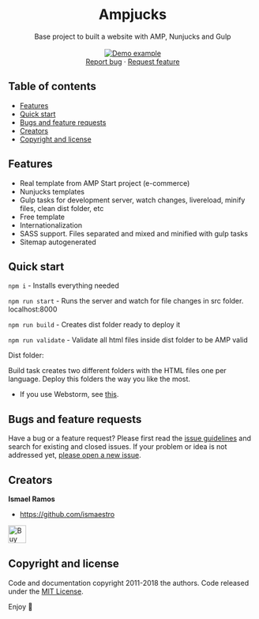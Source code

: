 <p align="center">
  <h1 align="center">Ampjucks</h1>

  <p align="center">
    Base project to built a website with AMP, Nunjucks and Gulp
  <br>
    <br>
    <a href="https://ismaestro.github.io/ampjucks">
      <img src="https://media.giphy.com/media/1ZmidYgwwXCs0oFpIK/giphy.gif" alt="Demo example"/>
    </a>
    <br>
    <a href="https://github.com/Ismaestro/ampjucks/issues/new?template=bug.md">Report bug</a>
    ·
    <a href="https://github.com/Ismaestro/ampjucks/issues/new?template=feature.md&labels=feature">Request feature</a>
    <br>
  </p>
</p>

## Table of contents

- [Features](#features)
- [Quick start](#quick-start)
- [Bugs and feature requests](#bugs-and-feature-requests)
- [Creators](#creators)
- [Copyright and license](#copyright-and-license)

## Features

* Real template from AMP Start project (e-commerce)
* Nunjucks templates
* Gulp tasks for development server, watch changes, livereload, minify files, clean dist folder, etc
* Free template
* Internationalization
* SASS support. Files separated and mixed and minified with gulp tasks
* Sitemap autogenerated

## Quick start

`npm i` - Installs everything needed

`npm run start` - Runs the server and watch for file changes in src folder. localhost:8000

`npm run build` - Creates dist folder ready to deploy it

`npm run validate` - Validate all html files inside dist folder to be AMP valid

Dist folder:

Build task creates two different folders with the HTML files one per language. Deploy this folders the way you like the most.

* If you use Webstorm, see [this](https://github.com/mozilla/nunjucks/issues/472).

## Bugs and feature requests

Have a bug or a feature request? Please first read the [issue guidelines](https://github.com/Ismaestro/ampjucks/blob/master/CONTRIBUTING.md) and search for existing and closed issues. If your problem or idea is not addressed yet, [please open a new issue](https://github.com/Ismaestro/ampjucks/issues/new).

## Creators

**Ismael Ramos**

- <https://github.com/ismaestro>

<a href='https://ko-fi.com/S6S5LMVR' target='_blank'><img height='36' style='border:0px;height:36px;' src='https://az743702.vo.msecnd.net/cdn/kofi4.png?v=0' border='0' alt='Buy Me a Coffee at ko-fi.com' /></a>

## Copyright and license

Code and documentation copyright 2011-2018 the authors. Code released under the [MIT License](https://github.com/Ismaestro/ampjucks/blob/master/LICENSE).

Enjoy :metal:

